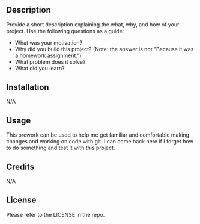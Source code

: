 # <Bootamp PreWork>

## Description

Provide a short description explaining the what, why, and how of your project. Use the following questions as a guide:

- What was your motivation?
- Why did you build this project? (Note: the answer is not "Because it was a homework assignment.")
- What problem does it solve?
- What did you learn?

## Installation

N/A

## Usage

This prework can be used to help me get familiar and comfortable making changes and working on code with git. I can come back here if I forget how to do something and test it with this project.

## Credits

N/A

## License

Please refer to the LICENSE in the repo.